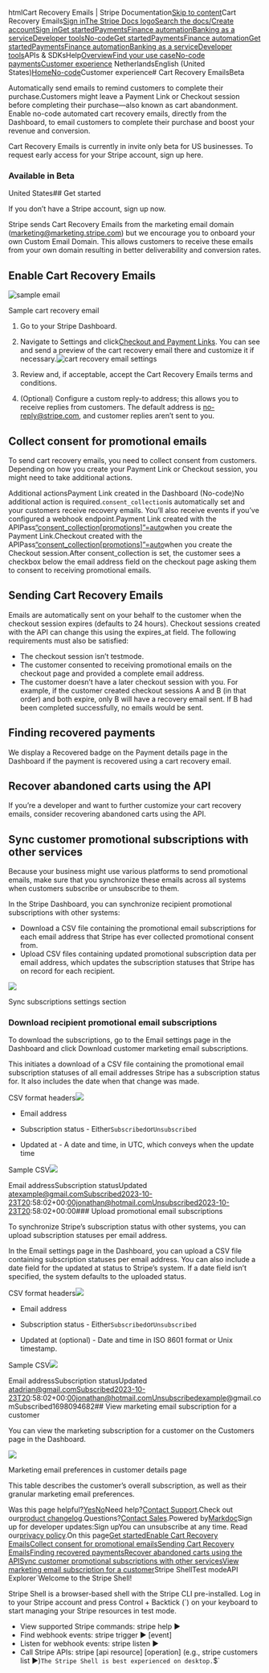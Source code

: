 htmlCart Recovery Emails | Stripe Documentation[Skip to content](#main-content)Cart Recovery Emails[Sign in](https://dashboard.stripe.com/login?redirect=https%3A%2F%2Fdocs.stripe.com%2Fno-code%2Fcart-recovery-emails)[The Stripe Docs logo](/)[Search the docs/](#)[Create account](https://dashboard.stripe.com/register)[Sign in](https://dashboard.stripe.com/login?redirect=https%3A%2F%2Fdocs.stripe.com%2Fno-code%2Fcart-recovery-emails)[Get started](/get-started)[Payments](/payments)[Finance automation](/finance-automation)[Banking as a service](/financial-services)[Developer tools](/development)[No-code](/no-code)[Get started](/get-started)[Payments](/payments)[Finance automation](/finance-automation)[](#)[Get started](/get-started)[Payments](/payments)[Finance automation](/finance-automation)[Banking as a service](/financial-services)[Developer tools](/development)[](#)APIs & SDKsHelp[Overview](/docs/no-code)[Find your use case](/docs/no-code/get-started)[No-code payments](#)[Customer experience](#)
NetherlandsEnglish (United States)[](#)[](#)[Home](/docs)[No-code](/docs/no-code)Customer experience# Cart Recovery EmailsBeta

Automatically send emails to remind customers to complete their purchase.Customers might leave a Payment Link or Checkout session before completing their purchase—also known as cart abandonment. Enable no-code automated cart recovery emails, directly from the Dashboard, to email customers to complete their purchase and boost your revenue and conversion.

Cart Recovery Emails is currently in invite only beta for US businesses. To request early access for your Stripe account, sign up here.

### Available in Beta

United States## Get started

If you don’t have a Stripe account, sign up now.

Stripe sends Cart Recovery Emails from the marketing email domain (marketing@marketing.stripe.com) but we encourage you to onboard your own Custom Email Domain. This allows customers to receive these emails from your own domain resulting in better deliverability and conversion rates.

## Enable Cart Recovery Emails

![sample email](https://b.stripecdn.com/docs-statics-srv/assets/cart-recovery-email.fad5422a229cebffff9984b45ca62974.png)

Sample cart recovery email

1. Go to your Stripe Dashboard.
2. Navigate to Settings and click[Checkout and Payment Links](https://dashboard.stripe.com/settings/checkout#cart-recovery-emails). You can see and send a preview of the cart recovery email there and customize it if necessary.![cart recovery email settings](https://b.stripecdn.com/docs-statics-srv/assets/checkout-settings-cart-recovery.2d64419f339e7c71d5f115b1d747279b.png)


3. Review and, if acceptable, accept the Cart Recovery Emails terms and conditions.
4. (Optional) Configure a custom reply-to address; this allows you to receive replies from customers. The default address is no-reply@stripe.com, and customer replies aren’t sent to you.

## Collect consent for promotional emails

To send cart recovery emails, you need to collect consent from customers. Depending on how you create your Payment Link or Checkout session, you might need to take additional actions.

Additional actionsPayment Link created in the Dashboard (No-code)No additional action is required.`consent_collection`is automatically set and your customers receive recovery emails. You’ll also receive events if you’ve configured a webhook endpoint.Payment Link created with the APIPass[“consent_collection[promotions]”=auto](/api/checkout/sessions/create#create_checkout_session-consent_collection-promotions)when you create the Payment Link.Checkout created with the APIPass[“consent_collection[promotions]”=auto](/api/checkout/sessions/create#create_checkout_session-consent_collection-promotions)when you create the Checkout session.After consent_collection is set, the customer sees a checkbox below the email address field on the checkout page asking them to consent to receiving promotional emails.

## Sending Cart Recovery Emails

Emails are automatically sent on your behalf to the customer when the checkout session expires (defaults to 24 hours). Checkout sessions created with the API can change this using the expires_at field. The following requirements must also be satisfied:

- The checkout session isn’t testmode.
- The customer consented to receiving promotional emails on the checkout page and provided a complete email address.
- The customer doesn’t have a later checkout session with you. For example, if the customer created checkout sessions A and B (in that order) and both expire, only B will have a recovery email sent. If B had been completed successfully, no emails would be sent.

## Finding recovered payments

We display a Recovered badge on the Payment details page in the Dashboard if the payment is recovered using a cart recovery email.



## Recover abandoned carts using the API

If you’re a developer and want to further customize your cart recovery emails, consider recovering abandoned carts using the API.

## Sync customer promotional subscriptions with other services

Because your business might use various platforms to send promotional emails, make sure that you synchronize these emails across all systems when customers subscribe or unsubscribe to them.

In the Stripe Dashboard, you can synchronize recipient promotional subscriptions with other systems:

- Download a CSV file containing the promotional email subscriptions for each email address that Stripe has ever collected promotional consent from.
- Upload CSV files containing updated promotional subscription data per email address, which updates the subscription statuses that Stripe has on record for each recipient.

![](https://b.stripecdn.com/docs-statics-srv/assets/sync-subscriptions-settings.fb75370f685c42b1197be4dd4b320e24.png)

Sync subscriptions settings section

### Download recipient promotional email subscriptions

To download the subscriptions, go to the Email settings page in the Dashboard and click Download customer marketing email subscriptions.

This initiates a download of a CSV file containing the promotional email subscription statuses of all email addresses Stripe has a subscription status for. It also includes the date when that change was made.

CSV format headers![](https://b.stripecdn.com/docs-statics-srv/assets/fcc3a1c24df6fcffface6110ca4963de.svg)

- Email address
- Subscription status  - Either`Subscribed`or`Unsubscribed`


- Updated at  - A date and time, in UTC, which conveys when the update time



Sample CSV![](https://b.stripecdn.com/docs-statics-srv/assets/fcc3a1c24df6fcffface6110ca4963de.svg)

Email addressSubscription statusUpdated atexample@gmail.comSubscribed2023-10-23T20:58:02+00:00jonathan@hotmail.comUnsubscribed2023-10-23T20:58:02+00:00### Upload promotional email subscriptions

To synchronize Stripe’s subscription status with other systems, you can upload subscription statuses per email address.

In the Email settings page in the Dashboard, you can upload a CSV file containing subscription statuses per email address. You can also include a date field for the updated at status to Stripe’s system. If a date field isn’t specified, the system defaults to the uploaded status.

CSV format headers![](https://b.stripecdn.com/docs-statics-srv/assets/fcc3a1c24df6fcffface6110ca4963de.svg)

- Email address
- Subscription status  - Either`Subscribed`or`Unsubscribed`


- Updated at (optional)  - Date and time in ISO 8601 format or Unix timestamp.



Sample CSV![](https://b.stripecdn.com/docs-statics-srv/assets/fcc3a1c24df6fcffface6110ca4963de.svg)

Email addressSubscription statusUpdated atadrian@gmail.comSubscribed2023-10-23T20:58:02+00:00jonathan@hotmail.comUnsubscribedexample@gmail.comSubscribed1698094682## View marketing email subscription for a customer

You can view the marketing subscription for a customer on the Customers page in the Dashboard.

![](https://b.stripecdn.com/docs-statics-srv/assets/customer-detail-page-marketing-prefs.030fda62a655721b1a5371bbc450876e.png)

Marketing email preferences in customer details page

This table describes the customer’s overall subscription, as well as their granular marketing email preferences.

Was this page helpful?[Yes](#)[No](#)Need help?[Contact Support](https://support.stripe.com/).Check out our[product changelog](https://stripe.com/blog/changelog).Questions?[Contact Sales](https://stripe.com/contact/sales).Powered by[Markdoc](https://markdoc.dev)Sign up for developer updates:Sign upYou can unsubscribe at any time. Read our[privacy policy](https://stripe.com/privacy).On this page[Get started](#get-started)[Enable Cart Recovery Emails](#enable-cart-recovery-emails)[Collect consent for promotional emails](#collect-consent-for-promotional-emails)[Sending Cart Recovery Emails](#sending-cart-recovery-emails)[Finding recovered payments](#finding-recovered-payments)[Recover abandoned carts using the API](#recover-abandoned-carts-using-the-api)[Sync customer promotional subscriptions with other services](#sync-customer-promotional-subscriptions-with-other-services)[View marketing email subscription for a customer](#view-marketing-email-subscription-for-a-customer)Stripe ShellTest modeAPI Explorer[](https://stripe.com/docs/stripe-cli#install)`Welcome to the Stripe Shell!

Stripe Shell is a browser-based shell with the Stripe CLI pre-installed. Log in to your
Stripe account and press Control + Backtick (`) on your keyboard to start managing your Stripe
resources in test mode.

- View supported Stripe commands: stripe help ▶️
- Find webhook events: stripe trigger ▶️ [event]
- Listen for webhook events: stripe listen ▶
- Call Stripe APIs: stripe [api resource] [operation] (e.g., stripe customers list ▶️)`The Stripe Shell is best experienced on desktop.`$`
